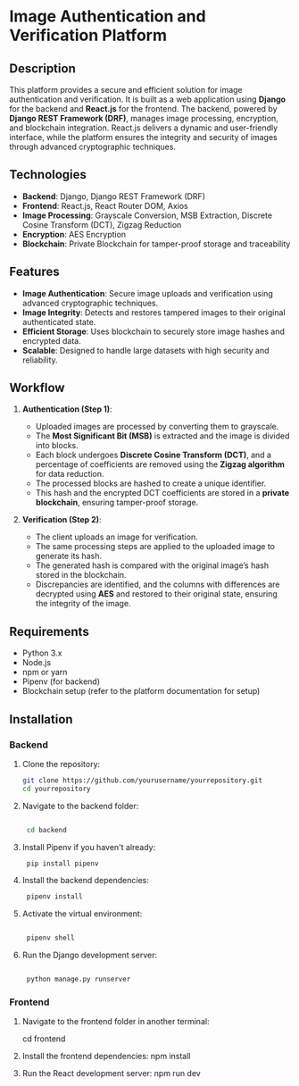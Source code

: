 # Image Authentication and Verification Platform

## Description

This platform provides a secure and efficient solution for image authentication and verification. It is built as a web application using **Django** for the backend and **React.js** for the frontend. The backend, powered by **Django REST Framework (DRF)**, manages image processing, encryption, and blockchain integration. React.js delivers a dynamic and user-friendly interface, while the platform ensures the integrity and security of images through advanced cryptographic techniques.

## Technologies

- **Backend**: Django, Django REST Framework (DRF)
- **Frontend**: React.js, React Router DOM, Axios
- **Image Processing**: Grayscale Conversion, MSB Extraction, Discrete Cosine Transform (DCT), Zigzag Reduction
- **Encryption**: AES Encryption
- **Blockchain**: Private Blockchain for tamper-proof storage and traceability

## Features

- **Image Authentication**: Secure image uploads and verification using advanced cryptographic techniques.
- **Image Integrity**: Detects and restores tampered images to their original authenticated state.
- **Efficient Storage**: Uses blockchain to securely store image hashes and encrypted data.
- **Scalable**: Designed to handle large datasets with high security and reliability.

## Workflow

1. **Authentication (Step 1)**: 
   - Uploaded images are processed by converting them to grayscale.
   - The **Most Significant Bit (MSB)** is extracted and the image is divided into blocks.
   - Each block undergoes **Discrete Cosine Transform (DCT)**, and a percentage of coefficients are removed using the **Zigzag algorithm** for data reduction.
   - The processed blocks are hashed to create a unique identifier.
   - This hash and the encrypted DCT coefficients are stored in a **private blockchain**, ensuring tamper-proof storage.

2. **Verification (Step 2)**:
   - The client uploads an image for verification.
   - The same processing steps are applied to the uploaded image to generate its hash.
   - The generated hash is compared with the original image’s hash stored in the blockchain.
   - Discrepancies are identified, and the columns with differences are decrypted using **AES** and restored to their original state, ensuring the integrity of the image.

## Requirements

- Python 3.x
- Node.js
- npm or yarn
- Pipenv (for backend)
- Blockchain setup (refer to the platform documentation for setup)

## Installation

### Backend 

1. Clone the repository:
   ```bash
   git clone https://github.com/yourusername/yourrepository.git
   cd yourrepository

2. Navigate to the backend folder:
   ```bash

    cd backend

3. Install Pipenv if you haven't already:
   ```bash
    pip install pipenv

4. Install the backend dependencies:
   ```bash
    pipenv install

5. Activate the virtual environment:
   ```bash

    pipenv shell

6. Run the Django development server:
   ```bash

    python manage.py runserver


### Frontend 

1. Navigate to the frontend folder in another terminal:

    cd frontend

2. Install the frontend dependencies:
    npm install

3. Run the React development server:
    npm run dev
